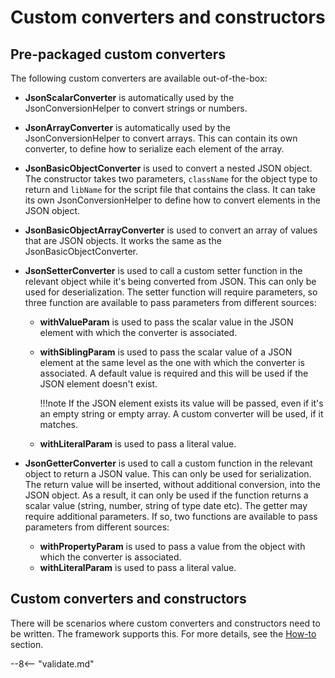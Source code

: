 # Custom converters and constructors

## Pre-packaged custom converters

The following custom converters are available out-of-the-box:

- **JsonScalarConverter** is automatically used by the JsonConversionHelper to convert strings or numbers.
- **JsonArrayConverter** is automatically used by the JsonConversionHelper to convert arrays. This can contain its own converter, to define how to serialize each element of the array.
- **JsonBasicObjectConverter** is used to convert a nested JSON object. The constructor takes two parameters, `className` for the object type to return and `libName` for the script file that contains the class. It can take its own JsonConversionHelper to define how to convert elements in the JSON object.
- **JsonBasicObjectArrayConverter** is used to convert an array of values that are JSON objects. It works the same as the JsonBasicObjectConverter.
- **JsonSetterConverter** is used to call a custom setter function in the relevant object while it's being converted from JSON. This can only be used for deserialization. The setter function will require parameters, so three function are available to pass parameters from different sources:
    - **withValueParam** is used to pass the scalar value in the JSON element with which the converter is associated.
    - **withSiblingParam** is used to pass the scalar value of a JSON element at the same level as the one with which the converter is associated. A default value is required and this will be used if the JSON element doesn't exist. 

        !!!note
            If the JSON element exists its value will be passed, even if it's an empty string or empty array. A custom converter will be used, if it matches.
          
    - **withLiteralParam** is used to pass a literal value.

- **JsonGetterConverter** is used to call a custom function in the relevant object to return a JSON value. This can only be used for serialization. The return value will be inserted, without additional conversion, into the JSON object. As a result, it can only be used if the function returns a scalar value (string, number, string of type date etc). The getter may require additional parameters. If so, two functions are available to pass parameters from different sources:
    - **withPropertyParam** is used to pass a value from the object with which the converter is associated.
    - **withLiteralParam** is used to pass a literal value.

## Custom converters and constructors

There will be scenarios where custom converters and constructors need to be written. The framework supports this. For more details, see the [How-to](../howto/index.md) section.

--8<-- "validate.md"